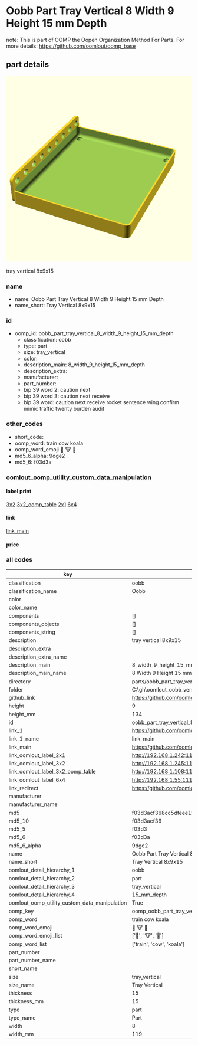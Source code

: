 # Oobb Part Tray Vertical 8 Width 9 Height 15 mm Depth  

note: This is part of OOMP the Oopen Organization Method For Parts. For more details: https://github.com/oomlout/oomp_base

##  part details
  

[![](3dpr.png)](3dpr.png)

tray vertical 8x9x15



### name
* name: Oobb Part Tray Vertical 8 Width 9 Height 15 mm Depth
* name_short: Tray Vertical 8x9x15 
### id
* oomp_id: oobb_part_tray_vertical_8_width_9_height_15_mm_depth
  * classification: oobb
  * type: part
  * size: tray_vertical
  * color: 
  * description_main: 8_width_9_height_15_mm_depth
  * description_extra: 
  * manufacturer: 
  * part_number: 
  * bip 39 word 2: caution next
  * bip 39 word 3: caution next receive
  * bip 39 word: caution next receive rocket sentence wing confirm mimic traffic twenty burden audit

### other_codes
* short_code: 
* oomp_word: train cow koala
* oomp_word_emoji :train: :cow: :koala:
* md5_6_alpha: 9dge2
* md5_6: f03d3a






### oomlout_oomp_utility_custom_data_manipulation
#### label print
[3x2](http://192.168.1.245:1112/?label=oomp%209dge2)
[3x2_oomp_table](http://192.168.1.108:1112/?label=oomp%209dge2)
[2x1](http://192.168.1.242:1112/?label=oomp%209dge2)
[6x4](http://192.168.1.55:1112/?label=oomp%209dge2)    

#### link

[link_main](https://github.com/oomlout/oomlout_oobb_version_4_generated_parts/tree/main/navigation_oomp/oobb/part/tray_vertical/8_width_9_height_15_mm_depth/part)                              

#### price







### all codes 
| key | value |  
| --- | --- |  
| classification | oobb |  
| classification_name | Oobb |  
| color |  |  
| color_name |  |  
| components | [] |  
| components_objects | [] |  
| components_string | [] |  
| description | tray vertical 8x9x15 |  
| description_extra |  |  
| description_extra_name |  |  
| description_main | 8_width_9_height_15_mm_depth |  
| description_main_name | 8 Width 9 Height 15 mm Depth |  
| directory | parts/oobb_part_tray_vertical_8_width_9_height_15_mm_depth |  
| folder | C:\gh\oomlout_oobb_version_4_generated_parts\parts\oobb_part_tray_vertical_8_width_9_height_15_mm_depth |  
| github_link | https://github.com/oomlout/oomlout_oomp_part_src/tree/main/parts/oobb_part_tray_vertical_8_width_9_height_15_mm_depth |  
| height | 9 |  
| height_mm | 134 |  
| id | oobb_part_tray_vertical_8_width_9_height_15_mm_depth |  
| link_1 | https://github.com/oomlout/oomlout_oobb_version_4_generated_parts/tree/main/navigation_oomp/oobb/part/tray_vertical/8_width_9_height_15_mm_depth/part |  
| link_1_name | link_main |  
| link_main | https://github.com/oomlout/oomlout_oobb_version_4_generated_parts/tree/main/navigation_oomp/oobb/part/tray_vertical/8_width_9_height_15_mm_depth/part |  
| link_oomlout_label_2x1 | http://192.168.1.242:1112/?label=oomp%209dge2 |  
| link_oomlout_label_3x2 | http://192.168.1.245:1112/?label=oomp%209dge2 |  
| link_oomlout_label_3x2_oomp_table | http://192.168.1.108:1112/?label=oomp%209dge2 |  
| link_oomlout_label_6x4 | http://192.168.1.55:1112/?label=oomp%209dge2 |  
| link_redirect | https://github.com/oomlout/oomlout_oobb_version_4_generated_parts/tree/main/parts/oobb_tray_vertical_08_09_15 |  
| manufacturer |  |  
| manufacturer_name |  |  
| md5 | f03d3acf368cc5dfeee1fbb767255125 |  
| md5_10 | f03d3acf36 |  
| md5_5 | f03d3 |  
| md5_6 | f03d3a |  
| md5_6_alpha | 9dge2 |  
| name | Oobb Part Tray Vertical 8 Width 9 Height 15 mm Depth |  
| name_short | Tray Vertical 8x9x15  |  
| oomlout_detail_hierarchy_1 | oobb |  
| oomlout_detail_hierarchy_2 | part |  
| oomlout_detail_hierarchy_3 | tray_vertical |  
| oomlout_detail_hierarchy_4 | 15_mm_depth |  
| oomlout_oomp_utility_custom_data_manipulation | True |  
| oomp_key | oomp_oobb_part_tray_vertical_8_width_9_height_15_mm_depth |  
| oomp_word | train cow koala |  
| oomp_word_emoji | :train: :cow: :koala: |  
| oomp_word_emoji_list | [':train:', ':cow:', ':koala:'] |  
| oomp_word_list | ['train', 'cow', 'koala'] |  
| part_number |  |  
| part_number_name |  |  
| short_name |  |  
| size | tray_vertical |  
| size_name | Tray Vertical |  
| thickness | 15 |  
| thickness_mm | 15 |  
| type | part |  
| type_name | Part |  
| width | 8 |  
| width_mm | 119 |  
